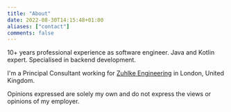 ```yaml
---
title: "About"
date: 2022-08-30T14:15:48+01:00
aliases: ["contact"]
comments: false
---
```


10+ years professional experience as software engineer. Java and Kotlin expert. Specialised in backend development.

I'm a Principal Consultant working for [Zuhlke Engineering](https://www.zuehlke.com/en) in London, United Kingdom.

Opinions expressed are solely my own and do not express the views or opinions of my employer.

